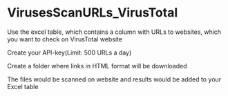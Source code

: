 # VirusesScanURLs_VirusTotal
Use the excel table, which contains a column with URLs to websites, which you want to check on VirusTotal website  

Create your API-key(Limit: 500 URLs a day)  

Create a folder where links in HTML format will be downloaded  

The files would be scanned on website and results would be added to your Excel table

